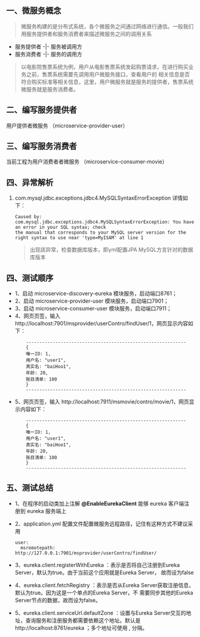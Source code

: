 
## 一、微服务概念
> 微服务构建的是分布式系统，各个微服务之间通过网络进行通信。一般我们用服务提供者和服务消费者来描述微服务之间的调用关系

* 服务提供者	-|- 服务被调用方
* 服务消费者	-|- 服务的调用方
		
> 以电影院售票系统为例，用户从电影售票系统发起购票请求，在进行购买业务之前，售票系统需要先调用用户微服务接口，查看用户的
> 相关信息是否符合购买标准等相关信息，这里，用户微服务就是服务的提供者，售票系统微服务就是服务消费者。

## 二、编写服务提供者
	
 用户提供者微服务 （microservice-provider-user）

## 三、编写服务消费者

 当前工程为用户消费者者微服务 （microservice-consumer-movie）
 
## 四、异常解析 
 1. com.mysql.jdbc.exceptions.jdbc4.MySQLSyntaxErrorException 详情如下：
    ```
    Caused by: com.mysql.jdbc.exceptions.jdbc4.MySQLSyntaxErrorException: You have an error in your SQL syntax; check 
    the manual that corresponds to your MySQL server version for the right syntax to use near 'type=MyISAM' at line 1
    ```
    > 出现該异常，检查数据库版本，即yml配置JPA MySQL方言针对的数据库版本
    
## 四、测试顺序

* 1、启动  microservice-discovery-eureka 模块服务，启动端口8761；
* 2、启动  microservice-provider-user 模块服务，启动端口7901；
* 3、启动  microservice-consumer-user 模块服务，启动端口7911；
* 4、网页页签，输入 http://localhost:7901/msprovider/userContro/findUser/1，网页显示内容如下：
    ```
        ------------------------------------------------------------
        {
        唯一ID: 1,
        用户名: "user1",
        真实名: "baiHoo1",
        年龄: 20,
        账目清单: 100
        }
        ------------------------------------------------------------
    ```
* 5、网页页签，输入 http://localhost:7911/msmovie/contro/movie/1，网页显示内容如下：
    ```
        ------------------------------------------------------------
        {
        唯一ID: 1,
        用户名: "user1",
        真实名: "baiHoo1",
        年龄: 20,
        账目清单: 100
        }
        ------------------------------------------------------------
    ```
## 五、测试总结
* 1、在程序的启动类加上注解 **@EnableEurekaClient** 能够 eureka 客户端注册到 eureka 服务端上

* 2、application.yml 配置文件配置微服务远程路径，记住有这种方式不建议采用
    ```
    user:
      msremotepath: http://127.0.0.1:7901/msprovider/userContro/findUser/
    ```
* 3、eureka.client.registerWithEureka ：表示是否将自己注册到Eureka Server，默认为true。由于当前这个应用就是Eureka Server，
故而设为false

* 4、eureka.client.fetchRegistry ：表示是否从Eureka Server获取注册信息，默认为true。因为这是一个单点的Eureka Server，不
需要同步其他的Eureka Server节点的数据，故而设为false。

* 5、eureka.client.serviceUrl.defaultZone ：设置与Eureka Server交互的地址，查询服务和注册服务都需要依赖这个地址。默认是
http://localhost:8761/eureka ；多个地址可使用 , 分隔。